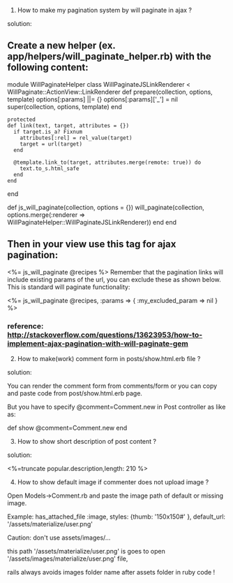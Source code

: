 1. How to make my pagination system by will paginate in ajax ?

solution:

## Create a new helper (ex. app/helpers/will_paginate_helper.rb) with the following content:

module WillPaginateHelper
  class WillPaginateJSLinkRenderer < WillPaginate::ActionView::LinkRenderer
    def prepare(collection, options, template)
      options[:params] ||= {}
      options[:params]['_'] = nil
      super(collection, options, template)
    end

    protected
    def link(text, target, attributes = {})
      if target.is_a? Fixnum
        attributes[:rel] = rel_value(target)
        target = url(target)
      end

      @template.link_to(target, attributes.merge(remote: true)) do
        text.to_s.html_safe
      end
    end
  end

  def js_will_paginate(collection, options = {})
    will_paginate(collection, options.merge(:renderer => WillPaginateHelper::WillPaginateJSLinkRenderer))
  end
end

## Then in your view use this tag for ajax pagination:
   
   <%= js_will_paginate @recipes %>
   Remember that the pagination links will include existing params of the url, you can exclude these as shown below. This is standard will paginate functionality:
   
   <%= js_will_paginate @recipes, :params => { :my_excluded_param => nil } %>

### reference: http://stackoverflow.com/questions/13623953/how-to-implement-ajax-pagination-with-will-paginate-gem
   

2. How to make(work) comment form in posts/show.html.erb file ?

solution:

You can render the comment form from comments/form or you can copy and paste code from post/show.html.erb page.

But you have to specify @comment=Comment.new in Post controller as like as:

def show
    @comment=Comment.new
end

3. How to show short description of post content ?

solution:

<%=truncate popular.description,length: 210 %>


4. How to show default image if commenter does not upload image ?

Open Models->Comment.rb and paste the image path of default or missing image.

Example:
has_attached_file :image, styles: {thumb: '150x150#' }, default_url: '/assets/materialize/user.png'

Caution: don't use assets/images/...

this path '/assets/materialize/user.png' is goes to open '/assets/images/materialize/user.png' file,
 
 rails always avoids images folder name after assets folder in ruby code ! 
